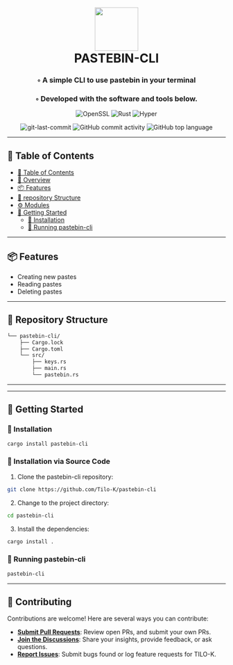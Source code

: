 <div align="center">
<h1 align="center">
<img src="https://upload.wikimedia.org/wikipedia/en/3/35/Pastebin.com_logo.png" width="100" />
<br>PASTEBIN-CLI</h1>
<h3>◦ A simple CLI to use pastebin in your terminal</h3>
<h3>◦ Developed with the software and tools below.</h3>

<p align="center">
<img src="https://img.shields.io/badge/OpenSSL-721412.svg?style=flat-square&logo=OpenSSL&logoColor=white" alt="OpenSSL" />
<img src="https://img.shields.io/badge/Rust-000000.svg?style=flat-square&logo=Rust&logoColor=white" alt="Rust" />
<img src="https://img.shields.io/badge/Hyper-000000.svg?style=flat-square&logo=Hyper&logoColor=white" alt="Hyper" />
</p>

<img src="https://img.shields.io/github/last-commit/Tilo-K/pastebin-cli?style=flat-square&color=5D6D7E" alt="git-last-commit" />
<img src="https://img.shields.io/github/commit-activity/m/Tilo-K/pastebin-cli?style=flat-square&color=5D6D7E" alt="GitHub commit activity" />
<img src="https://img.shields.io/github/languages/top/Tilo-K/pastebin-cli?style=flat-square&color=5D6D7E" alt="GitHub top language" />
</div>

---

## 📖 Table of Contents
- [📖 Table of Contents](#-table-of-contents)
- [📍 Overview](#-overview)
- [📦 Features](#-features)
- [📂 repository Structure](#-repository-structure)
- [⚙️ Modules](#modules)
- [🚀 Getting Started](#-getting-started)
    - [🔧 Installation](#-installation)
    - [🤖 Running pastebin-cli](#-running-pastebin-cli)

---

## 📦 Features

- Creating new pastes
- Reading pastes
- Deleting pastes

---


## 📂 Repository Structure

```sh
└── pastebin-cli/
    ├── Cargo.lock
    ├── Cargo.toml
    └── src/
        ├── keys.rs
        ├── main.rs
        └── pastebin.rs

```

---


---

## 🚀 Getting Started

### 🔧 Installation
```sh
cargo install pastebin-cli
```

### 🔧 Installation via Source Code

1. Clone the pastebin-cli repository:
```sh
git clone https://github.com/Tilo-K/pastebin-cli
```

2. Change to the project directory:
```sh
cd pastebin-cli
```

3. Install the dependencies:
```sh
cargo install .
```

### 🤖 Running pastebin-cli

```sh
pastebin-cli
```

---

## 🤝 Contributing

Contributions are welcome! Here are several ways you can contribute:

- **[Submit Pull Requests](https://github.com/Tilo-K/pastebin-cli/blob/main/CONTRIBUTING.md)**: Review open PRs, and submit your own PRs.
- **[Join the Discussions](https://github.com/Tilo-K/pastebin-cli/discussions)**: Share your insights, provide feedback, or ask questions.
- **[Report Issues](https://github.com/Tilo-K/pastebin-cli/issues)**: Submit bugs found or log feature requests for TILO-K.
